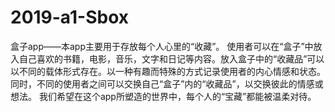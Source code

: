 # 2019-a1-Sbox
盒子app——本app主要用于存放每个人心里的“收藏”。
使用者可以在“盒子”中放入自己喜欢的书籍，电影，音乐，文字和日记等内容。放入盒子中的“收藏品”可以以不同的载体形式存在。以一种有趣而特殊的方式记录使用者的内心情感和状态。同时，不同的使用者之间可以交换自己“盒子”内的“收藏品”，以交换彼此的情感或想法。
我们希望在这个app所塑造的世界中，每个人的“宝藏”都能被温柔对待。
